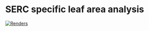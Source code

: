 # SERC specific leaf area analysis 
 
 [![Renders](https://github.com/PNNL-PREMIS/SLA/workflows/render-rmarkdown/badge.svg)](https://github.com/PNNL-PREMIS/SLA/actions)
 
